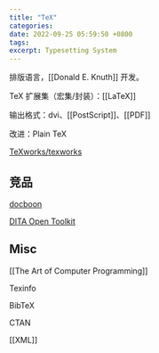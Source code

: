 ```yaml
---
title: "TeX"
categories: 
date: 2022-09-25 05:59:50 +0800
tags: 
excerpt: Typesetting System
---
```


排版语言，[[Donald E. Knuth]] 开发。

TeX 扩展集（宏集/封装）：[[LaTeX]]

输出格式：dvi、[[PostScript]]、[[PDF]]

改进：Plain TeX

[TeXworks/texworks](https://github.com/TeXworks/texworks)


## 竞品

[docboon](https://docboon.github.io/)

[DITA Open Toolkit](https://www.dita-ot.org/)

## Misc

[[The Art of Computer Programming]]

Texinfo

BibTeX

CTAN

[[XML]]

